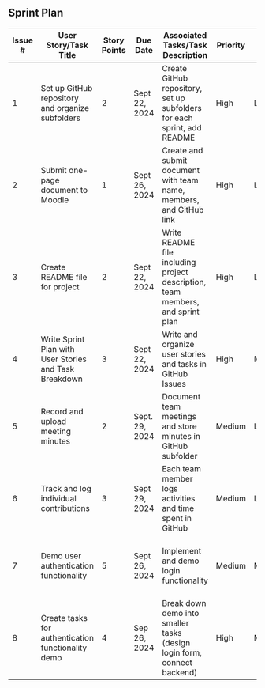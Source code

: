 ## Sprint Plan

| Issue # | User Story/Task Title                             | Story Points | Due Date       | Associated Tasks/Task Description                                           | Priority | Risk  | Explanation for Risk                                                                  | Responsible   |
|---------|---------------------------------------------------|--------------|----------------|----------------------------------------------------------------------------|----------|-------|--------------------------------------------------------------------------------------|---------------|
| 1       | Set up GitHub repository and organize subfolders  | 2            | Sept 22, 2024  | Create GitHub repository, set up subfolders for each sprint, add README     | High      | Low   | Straightforward setup with low risk                                                   | Hugo/Samuel |
| 2       | Submit one-page document to Moodle                | 1            | Sept 26, 2024  | Create and submit document with team name, members, and GitHub link         | High      | Low   | Simple submission task, no risks                                                      | Team Member B |
| 3       | Create README file for project                    | 2            | Sept 22, 2024  | Write README file including project description, team members, and sprint plan | High      | Low   | Minimal risk, basic documentation task                                                | Ariel / Robert |
| 4       | Write Sprint Plan with User Stories and Task Breakdown | 3        | Sept 22, 2024  | Write and organize user stories and tasks in GitHub Issues                  | High   | Medium| Risk of missing key tasks or improper breakdown of user stories                       | Hugo/Samuel/Robert |
| 5       | Record and upload meeting minutes                 | 2            | Sept. 29, 2024  | Document team meetings and store minutes in GitHub subfolder                | Medium      | Low   | Simple task, risk is negligible                                                      | Samuel |
| 6       | Track and log individual contributions            | 3            | Sept 29, 2024   | Each team member logs activities and time spent in GitHub                   | Medium   | Low   | Risk of incomplete or inconsistent logging                                            | All Members   |
| 7       | Demo user authentication functionality            | 5            | Sept 26, 2024   | Implement and demo login functionality                                      | Medium     | Medium| Risk of issues in authentication flow or demonstration errors                         | Team Member F |
| 8       | Create tasks for authentication functionality demo | 4            | Sep 26, 2024   | Break down demo into smaller tasks (design login form, connect backend)     | High     | Medium| Complexity of integrating frontend and backend for authentication                    | Team Member G |
